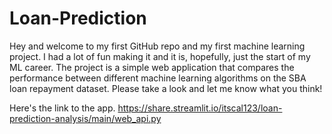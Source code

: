 # Loan-Prediction
 
Hey and welcome to my first GitHub repo and my first machine learning project. I had a lot of fun making it and it is, hopefully, just the start of my ML career. 
The project is a simple web application that compares the performance between different machine learning algorithms on the SBA loan repayment dataset. Please take 
a look and let me know what you think! 

Here's the link to the app.
https://share.streamlit.io/itscal123/loan-prediction-analysis/main/web_api.py

